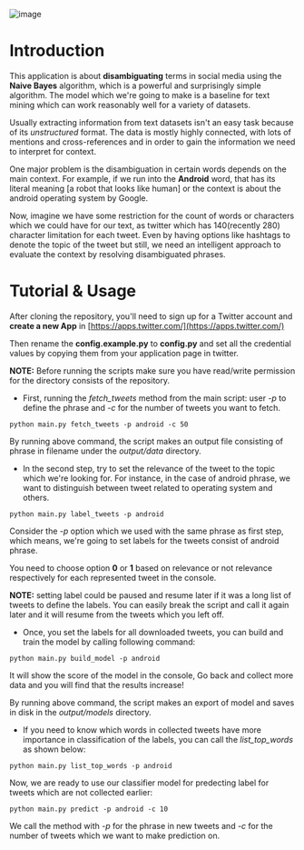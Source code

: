 ![image](https://user-images.githubusercontent.com/119648/41982937-5a0daf54-7a35-11e8-83cc-c8f920919af0.png)
# Introduction
This application is about **disambiguating** terms in social media using the **Naive Bayes** algorithm, which is a powerful and surprisingly simple algorithm. The model which we're going to make is a baseline for text mining which can work reasonably well for a variety of datasets.

Usually extracting information from text datasets isn't an easy task because of its _unstructured_ format. The data is mostly highly connected, with lots of mentions and cross-references and in order to gain the information we need to interpret for context.

One major problem is the disambiguation in certain words depends on the main context. For example, if we run into the **Android** word, that has its literal meaning [a robot that looks like human] or the context is about the android operating system by Google.

Now, imagine we have some restriction for the count of words or characters which we could have for our text, as twitter which has 140(recently 280) character limitation for each tweet. Even by having options like hashtags to denote the topic of the tweet but still, we need an intelligent approach to evaluate the context by resolving disambiguated phrases.

# Tutorial & Usage
After cloning the repository, you'll need to sign up for a Twitter account and **create a new App** in [https://apps.twitter.com/](https://apps.twitter.com/)

Then rename the **config.example.py** to **config.py** and set all the credential values by copying them from your application page in twitter.

**NOTE:** Before running the scripts make sure you have read/write permission for the directory consists of the repository.

* First, running the _fetch_tweets_ method from the main script:
user _-p_ to define the phrase and _-c_ for the number of tweets you want to fetch.

`python main.py fetch_tweets -p android -c 50`

By running above command, the script makes an output file consisting of phrase in filename under the _output/data_ directory.

* In the second step, try to set the relevance of the tweet to the topic which we're looking for. For instance, in the case of android phrase, we want to distinguish between tweet related to operating system and others.

`python main.py label_tweets -p android`

Consider the _-p_ option which we used with the same phrase as first step, which means, we're going to set labels for the tweets consist of android phrase.

You need to choose option **0** or **1** based on relevance or not relevance respectively for each represented tweet in the console. 

**NOTE:** setting label could be paused and resume later if it was a long list of tweets to define the labels. You can easily break the script and call it again later and it will resume from the tweets which you left off.

* Once, you set the labels for all downloaded tweets, you can build and train the model by calling following command:

`python main.py build_model -p android` 

It will show the score of the model in the console, Go back and collect more data and you will find that the results increase!

By running above command, the script makes an export of model and saves in disk in the _output/models_ directory.

* If you need to know which words in collected tweets have more importance in classification of the labels, you can call the _list_top_words_ as shown below:

`python main.py list_top_words -p android`

Now, we are ready to use our classifier model for predecting label for tweets which are not collected earlier:

`python main.py predict -p android -c 10`

We call the method with _-p_ for the phrase in new tweets and _-c_ for the number of tweets which we want to make prediction on.

